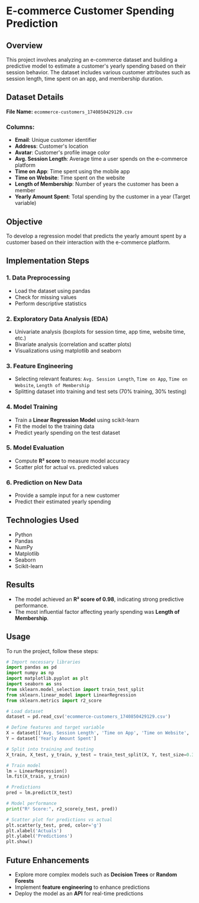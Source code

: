 # E-commerce Customer Spending Prediction

## Overview
This project involves analyzing an e-commerce dataset and building a predictive model to estimate a customer's yearly spending based on their session behavior. The dataset includes various customer attributes such as session length, time spent on an app, and membership duration.

## Dataset Details
**File Name:** `ecommerce-customers_1740850429129.csv`

### Columns:
- **Email**: Unique customer identifier
- **Address**: Customer's location
- **Avatar**: Customer's profile image color
- **Avg. Session Length**: Average time a user spends on the e-commerce platform
- **Time on App**: Time spent using the mobile app
- **Time on Website**: Time spent on the website
- **Length of Membership**: Number of years the customer has been a member
- **Yearly Amount Spent**: Total spending by the customer in a year (Target variable)

## Objective
To develop a regression model that predicts the yearly amount spent by a customer based on their interaction with the e-commerce platform.

## Implementation Steps

### 1. Data Preprocessing
- Load the dataset using pandas
- Check for missing values
- Perform descriptive statistics

### 2. Exploratory Data Analysis (EDA)
- Univariate analysis (boxplots for session time, app time, website time, etc.)
- Bivariate analysis (correlation and scatter plots)
- Visualizations using matplotlib and seaborn

### 3. Feature Engineering
- Selecting relevant features: `Avg. Session Length`, `Time on App`, `Time on Website`, `Length of Membership`
- Splitting dataset into training and test sets (70% training, 30% testing)

### 4. Model Training
- Train a **Linear Regression Model** using scikit-learn
- Fit the model to the training data
- Predict yearly spending on the test dataset

### 5. Model Evaluation
- Compute **R² score** to measure model accuracy
- Scatter plot for actual vs. predicted values

### 6. Prediction on New Data
- Provide a sample input for a new customer
- Predict their estimated yearly spending

## Technologies Used
- Python
- Pandas
- NumPy
- Matplotlib
- Seaborn
- Scikit-learn

## Results
- The model achieved an **R² score of 0.98**, indicating strong predictive performance.
- The most influential factor affecting yearly spending was **Length of Membership**.

## Usage
To run the project, follow these steps:

```python
# Import necessary libraries
import pandas as pd
import numpy as np
import matplotlib.pyplot as plt
import seaborn as sns
from sklearn.model_selection import train_test_split
from sklearn.linear_model import LinearRegression
from sklearn.metrics import r2_score

# Load dataset
dataset = pd.read_csv('ecommerce-customers_1740850429129.csv')

# Define features and target variable
X = dataset[['Avg. Session Length', 'Time on App', 'Time on Website', 'Length of Membership']]
Y = dataset['Yearly Amount Spent']

# Split into training and testing
X_train, X_test, y_train, y_test = train_test_split(X, Y, test_size=0.3, random_state=50)

# Train model
lm = LinearRegression()
lm.fit(X_train, y_train)

# Predictions
pred = lm.predict(X_test)

# Model performance
print("R² Score:", r2_score(y_test, pred))

# Scatter plot for predictions vs actual
plt.scatter(y_test, pred, color='g')
plt.xlabel('Actuals')
plt.ylabel('Predictions')
plt.show()
```

## Future Enhancements
- Explore more complex models such as **Decision Trees** or **Random Forests**
- Implement **feature engineering** to enhance predictions
- Deploy the model as an **API** for real-time predictions
